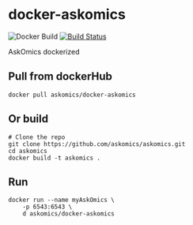 # docker-askomics

![Docker Build](https://img.shields.io/docker/pulls/askomics/docker-askomics.svg)
[![Build Status](https://travis-ci.org/askomics/docker-askomics.svg?branch=master)](https://travis-ci.org/askomics/docker-askomics)

AskOmics dockerized

## Pull from dockerHub

    docker pull askomics/docker-askomics

## Or build

    # Clone the repo
    git clone https://github.com/askomics/askomics.git
    cd askomics
    docker build -t askomics .

## Run

    docker run --name myAskOmics \
        -p 6543:6543 \
        d askomics/docker-askomics
